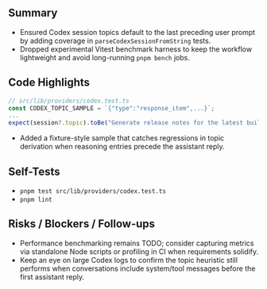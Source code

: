 ## Summary

- Ensured Codex session topics default to the last preceding user prompt by adding coverage in `parseCodexSessionFromString` tests.
- Dropped experimental Vitest benchmark harness to keep the workflow lightweight and avoid long-running `pnpm bench` jobs.

## Code Highlights

```ts
// src/lib/providers/codex.test.ts
const CODEX_TOPIC_SAMPLE = `{"type":"response_item",...}`;
...
expect(session?.topic).toBe("Generate release notes for the latest build.");
```

- Added a fixture-style sample that catches regressions in topic derivation when reasoning entries precede the assistant reply.

## Self-Tests

- `pnpm test src/lib/providers/codex.test.ts`
- `pnpm lint`

## Risks / Blockers / Follow-ups

- Performance benchmarking remains TODO; consider capturing metrics via standalone Node scripts or profiling in CI when requirements solidify.
- Keep an eye on large Codex logs to confirm the topic heuristic still performs when conversations include system/tool messages before the first assistant reply.
